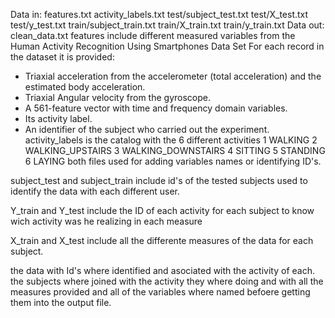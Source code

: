 Data in:
features.txt 
activity_labels.txt
test/subject_test.txt
test/X_test.txt
test/y_test.txt
train/subject_train.txt
train/X_train.txt
train/y_train.txt
Data out:
clean_data.txt
features include different measured variables from the Human Activity Recognition Using Smartphones Data Set 
For each record in the dataset it is provided: 
- Triaxial acceleration from the accelerometer (total acceleration) and the estimated body acceleration. 
- Triaxial Angular velocity from the gyroscope. 
- A 561-feature vector with time and frequency domain variables. 
- Its activity label. 
- An identifier of the subject who carried out the experiment.
activity_labels is the catalog with the 6 different activities 
1 WALKING
2 WALKING_UPSTAIRS
3 WALKING_DOWNSTAIRS
4 SITTING
5 STANDING
6 LAYING
both files used for adding variables names or identifying ID's.

subject_test and subject_train include id's of the tested subjects used to identify the data with each different user.

Y_train and Y_test include the ID of each activity for each subject to know wich activity was he realizing in each measure

X_train and X_test include all the differente measures of the data for each subject.

the data with Id's where identified and asociated with the activity of each.
the subjects where joined with the activity they where doing and with all the measures provided and all of the variables where named befoere getting them into the output file.
